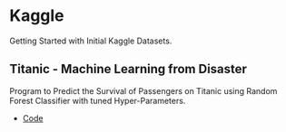 # Kaggle
Getting Started with Initial Kaggle Datasets.

## Titanic - Machine Learning from Disaster
Program to Predict the Survival of Passengers on Titanic using Random Forest Classifier with tuned Hyper-Parameters.
 - [Code](https://github.com/Blade0231/Kaggle/blob/main/Titanic/titanic_rf.py)